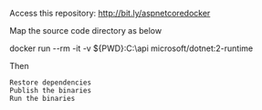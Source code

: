 Access this repository: http://bit.ly/aspnetcoredocker

Map the source code directory as below

docker run --rm -it -v ${PWD}:C:\api microsoft/dotnet:2-runtime

Then 
	
	Restore dependencies
	Publish the binaries
	Run the binaries